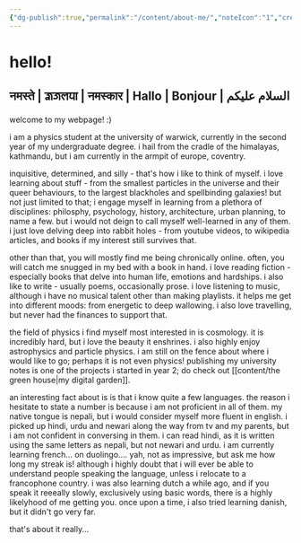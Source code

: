 ```yaml
---
{"dg-publish":true,"permalink":"/content/about-me/","noteIcon":"1","created":"2025-02-12T16:08:30.067+00:00","updated":"2025-02-12T17:06:38.253+00:00"}
---
```


# hello!
## नमस्ते | 𑐖𑑂𑐰𑐖𑐮𑐥𑐵 | नमस्कार | Hallo | Bonjour |  السلام علیکم

welcome to my webpage! :)

i am a physics student at the university of warwick, currently in the second year of my undergraduate degree. i hail from the cradle of the himalayas, kathmandu, but i am currently in the armpit of europe, coventry.

inquisitive, determined, and silly - that's how i like to think of myself. i love learning about stuff - from the smallest particles in the universe and their queer behaviours, to the largest blackholes and spellbinding galaxies! but not just limited to that; i engage myself in learning from a plethora of disciplines: philosphy, psychology, history, architecture, urban planning, to name a few. but i would not deign to call myself well-learned in any of them. i just love delving deep into rabbit holes - from youtube videos, to wikipedia articles, and books if my interest still survives that.

other than that, you will mostly find me being chronically online. often, you will catch me snugged in my bed with a book in hand. i love reading fiction - especially books that delve into human life, emotions and hardships. i also like to write - usually poems, occasionally prose. i love listening to music, although i have no musical talent other than making playlists. it helps me get into different moods: from energetic to deep wallowing. i also love travelling, but never had the finances to support that. 

the field of physics i find myself most interested in is cosmology. it is incredibly hard, but i love the beauty it enshrines. i also highly enjoy astrophysics and particle physics. i am still on the fence about where i would like to go; perhaps it is not even physics!  publishing my university notes is one of the projects i started in year 2; do check out [[content/the green house\|my digital garden]].

an interesting fact about is is that i know quite a few languages. the reason i hesitate to state a number is because i am not proficient in all of them. my native tongue is nepali, but i would consider myself more fluent in english. i picked up hindi, urdu and newari along the way from tv and my parents, but i am not confident in conversing in them. i can read hindi, as it is written using the same letters as nepali, but not newari and urdu. i am currently learning french... on duolingo.... yah, not as impressive, but ask me how long my streak is! although i highly doubt that i will ever be able to understand people speaking the language, unless i relocate to a francophone country. i was also learning dutch a while ago, and if you speak it reeeally slowly,  exclusively using basic words, there is a highly likelyhood of me getting you. once upon a time, i also tried learning danish, but it didn't go very far.

that's about it really...

